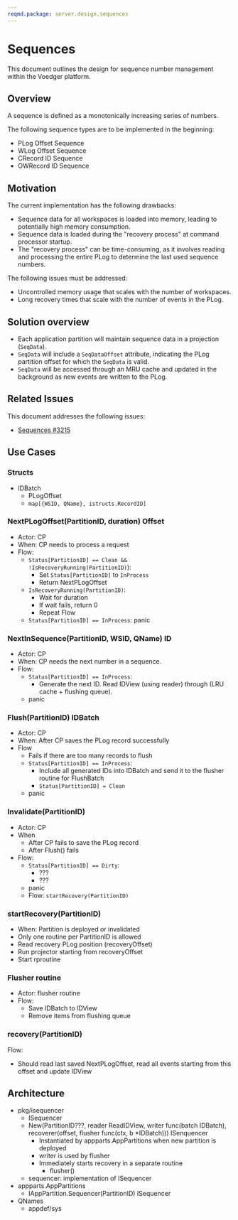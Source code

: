 ```yaml
---
reqmd.package: server.design.sequences
---
```


# Sequences

This document outlines the design for sequence number management within the Voedger platform.

## Overview

A sequence is defined as a monotonically increasing series of numbers.

The following sequence types are to be implemented in the beginning:

- PLog Offset Sequence
- WLog Offset Sequence
- CRecord ID Sequence
- OWRecord ID Sequence

## Motivation

The current implementation has the following drawbacks:

- Sequence data for all workspaces is loaded into memory, leading to potentially high memory consumption.
- Sequence data is loaded during the "recovery process" at command processor startup.
- The "recovery process" can be time-consuming, as it involves reading and processing the entire PLog to determine the last used sequence numbers.

The following issues must be addressed:

- Uncontrolled memory usage that scales with the number of workspaces.
- Long recovery times that scale with the number of events in the PLog.

## Solution overview

- Each application partition will maintain sequence data in a projection (`SeqData`).
- `SeqData` will include a `SeqDataOffset` attribute, indicating the PLog partition offset for which the `SeqData` is valid.
- `SeqData` will be accessed through an MRU cache and updated in the background as new events are written to the PLog.

## Related Issues

This document addresses the following issues:

- [Sequences #3215](https://github.com/voedger/voedger/issues/3215)

## Use Cases

### Structs

- IDBatch
  - PLogOffset
  - `map[{WSID, QName}, istructs.RecordID]`

### NextPLogOffset(PartitionID, duration) Offset

- Actor: CP
- When: CP needs to process a request
- Flow:
  - `Status[PartitionID] == Clean && !IsRecoveryRunning(PartitionID)`):
    - Set `Status[PartitionID]` to `InProcess`
    - Return NextPLogOffset
  - `IsRecoveryRunning(PartitionID)`:
    - Wait for duration
    - If wait fails, return 0
    - Repeat Flow
  - `Status[PartitionID] == InProcess`: panic

### NextInSequence(PartitionID, WSID, QName) ID

- Actor: CP
- When: CP needs the next number in a sequence.
- Flow:
  - `Status[PartitionID] == InProcess`:
    - Generate the next ID. Read IDView (using reader) through (LRU cache + flushing queue).
  - panic

### Flush(PartitionID) IDBatch

- Actor: CP
- When: After CP saves the PLog record successfully
- Flow
  - Fails if there are too many records to flush
  - `Status[PartitionID] == InProcess`:
    - Include all generated IDs into IDBatch and send it to the flusher routine for FlushBatch
    - `Status[PartitionID] = Clean`
  - panic

### Invalidate(PartitionID)

- Actor: CP
- When
  - After CP fails to save the PLog record
  - After Flush() fails
- Flow:
  - `Status[PartitionID] == Dirty`:
    - ???
    - ???
  - panic
  - Flow: `startRecovery(PartitionID)`

### startRecovery(PartitionID)

- When: Partition is deployed or invalidated
- Only one routine per PartitionID is allowed
- Read recovery PLog position (recoveryOffset)
- Run projector starting from recoveryOffset
- Start rproutine

### Flusher routine

- Actor: flusher routine
- Flow:
  - Save IDBatch to IDView
  - Remove items from flushing queue

### recovery(PartitionID)

Flow:

- Should read last saved NextPLogOffset, read all events starting from this offset and update IDView

## Architecture

- pkg/isequencer
  - ISequencer
  - New(PartitionID???, reader ReadIDView, writer func(batch IDBatch), recoverer(offset, flusher func(ctx, b *IDBatch))) ISenquencer
    - Instantiated by appparts.AppPartitions when new partition is deployed
    - writer is used by flusher
    - Immediately starts recovery in a separate routine
      - flusher()
  - sequencer: implementation of ISequencer
- appparts.AppPartitions
  - IAppPartition.Sequencer(PartitionID) ISequencer
- QNames
  - appdef/sys
